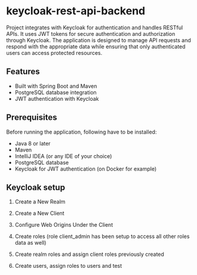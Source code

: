 # keycloak-rest-api-backend

Project integrates with Keycloak for authentication and handles RESTful APIs. It uses JWT tokens for secure authentication and authorization through Keycloak. The application is designed to manage API requests and respond with the appropriate data while ensuring that only authenticated users can access protected resources.

## Features

- Built with Spring Boot and Maven
- PostgreSQL database integration
- JWT authentication with Keycloak

## Prerequisites

Before running the application, following have to be installed:

- Java 8 or later
- Maven
- IntelliJ IDEA (or any IDE of your choice)
- PostgreSQL database
- Keycloak for JWT authentication (on Docker for example)

## Keycloak setup

1. Create a New Realm

2. Create a New Client

3. Configure Web Origins Under the Client

4. Create roles (role client_admin has been setup to access all other roles data as well)

5. Create realm roles and assign client roles previously created

6. Create users, assign roles to users and test

